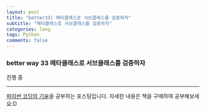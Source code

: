 ```yaml
---
layout: post  
title: "better33) 메타클래스로 서브클래스를 검증하자"  
subtitle: "메타클래스로 서브클래스를 검증하자"
categories: lang      
tags: Python    
comments: false  
---
```


### better way 33 메타클래스로 서브클래스를 검증하자

진행 중

---
[파이썬 코딩의 기술](http://www.gilbut.co.kr/book/bookView.aspx?bookcode=BN001430&page=1&TF=T)을 공부하는 포스팅입니다.
자세한 내용은 책을 구매하여 공부해보세요:D
